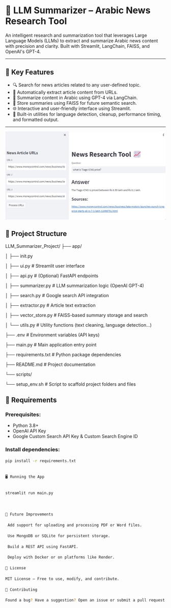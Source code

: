 # 🧠 LLM Summarizer – Arabic News Research Tool

An intelligent research and summarization tool that leverages Large Language Models (LLMs) to extract and summarize Arabic news content with precision and clarity. Built with Streamlit, LangChain, FAISS, and OpenAI's GPT-4.

---

## 🚀 Key Features

- 🔍 Search for news articles related to any user-defined topic.
- 📰 Automatically extract article content from URLs.
- 🧠 Summarize content in Arabic using GPT-4 via LangChain.
- 💾 Store summaries using FAISS for future semantic search.
- 🌐 Interactive and user-friendly interface using Streamlit.
- 🧪 Built-in utilities for language detection, cleanup, performance timing, and formatted output.

---
![Demo](marketai.png)

## 📁 Project Structure

LLM_Summarizer_Project/
├── app/

│ ├── init.py

│ ├── ui.py # Streamlit user interface

│ ├── api.py # (Optional) FastAPI endpoints

│ ├── summarizer.py # LLM summarization logic (OpenAI GPT-4)

│ ├── search.py # Google search API integration

│ ├── extractor.py # Article text extraction

│ ├── vector_store.py # FAISS-based summary storage and search

│ └── utils.py # Utility functions (text cleaning, language detection...)

├── .env # Environment variables (API keys)

├── main.py # Main application entry point

├── requirements.txt # Python package dependencies

├── README.md # Project documentation

└── scripts/

└── setup_env.sh # Script to scaffold project folders and files

## 🔧 Requirements

### Prerequisites:

- Python 3.8+
- OpenAI API Key
- Google Custom Search API Key & Custom Search Engine ID

### Install dependencies:

```bash
pip install -r requirements.txt


🖥️ Running the App


streamlit run main.py



📌 Future Improvements

 Add support for uploading and processing PDF or Word files.

 Use MongoDB or SQLite for persistent storage.

 Build a REST API using FastAPI.

 Deploy with Docker or on platforms like Render.

📜 License

MIT License – Free to use, modify, and contribute.

🙌 Contributing

Found a bug? Have a suggestion? Open an issue or submit a pull request. All contributions are welcome!




